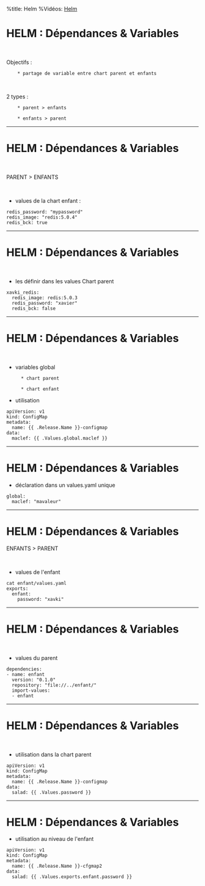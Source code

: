 %title: Helm
%Vidéos: [Helm]()


# HELM : Dépendances & Variables


<br>

Objectifs :

		* partage de variable entre chart parent et enfants

<br>

2 types :

		* parent > enfants

		* enfants > parent

-----------------------------------------------------------------------

# HELM : Dépendances & Variables

<br>

PARENT > ENFANTS

<br>

* values de la chart enfant :

```
redis_password: "mypassword"
redis_image: "redis:5.0.4"
redis_bck: true
```

-----------------------------------------------------------------------

# HELM : Dépendances & Variables

<br>

* les définir dans les values Chart parent 

```
xavki_redis:
  redis_image: redis:5.0.3
  redis_password: "xavier"
  redis_bck: false
```

-----------------------------------------------------------------------

# HELM : Dépendances & Variables

<br>

* variables global

		* chart parent

		* chart enfant

* utilisation

```
apiVersion: v1
kind: ConfigMap
metadata:
  name: {{ .Release.Name }}-configmap
data:
  maclef: {{ .Values.global.maclef }}
```

-----------------------------------------------------------------------

# HELM : Dépendances & Variables

* déclaration dans un values.yaml unique

```
global:
  maclef: "mavaleur"
```

-----------------------------------------------------------------------

# HELM : Dépendances & Variables



ENFANTS > PARENT

<br>

* values de l'enfant

```
cat enfant/values.yaml 
exports:
  enfant:
    password: "xavki"
```

-----------------------------------------------------------------------

# HELM : Dépendances & Variables

<br>

* values du parent

```
dependencies:
- name: enfant
  version: "0.1.0"
  repository: "file://../enfant/"
  import-values:
  - enfant
```

-----------------------------------------------------------------------

# HELM : Dépendances & Variables

<br>

* utilisation dans la chart parent

```
apiVersion: v1
kind: ConfigMap
metadata:
  name: {{ .Release.Name }}-configmap
data:
  salad: {{ .Values.password }}
```

-----------------------------------------------------------------------

# HELM : Dépendances & Variables

* utilisation au niveau de l'enfant

```
apiVersion: v1
kind: ConfigMap
metadata:
  name: {{ .Release.Name }}-cfgmap2
data:
  salad: {{ .Values.exports.enfant.password }}
```
